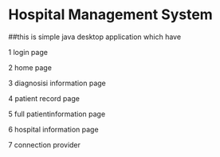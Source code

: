 # Hospital Management System 

##this is simple java desktop application  which have 

 1 login page
 
 2  home page
 
 3  diagnosisi information page

 4  patient record page

 5 full patientinformation page
   
  6  hospital information page
   
 7  connection provider 
